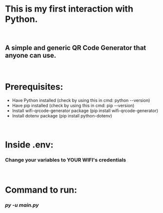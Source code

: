 <h1>This is my first interaction with Python.</h1>

<br>

<h2>A simple and generic QR Code Generator that anyone can use.</h2>

<br>

<h1>Prerequisites:</h1>

<ul>

<li>Have Python installed (check by using this in cmd: python --version)</li>

<li>
Have pip installed (check by using this in cmd: pip --version)
</li>

<li>Install wifi-qrcode-generator package (pip install wifi-qrcode-generator)
</li>

<li>Install dotenv package (pip install python-dotenv)
</li>

</ul>

<br>

<h1>Inside .env:</h1>
<h3>Change your variables to <b>YOUR WIFI's</b> credentials</h3>

<br>

<h1>Command to run:</h1>
<i><h3>py -u main.py</h3></i>
